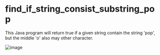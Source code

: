 # find_if_string_consist_substring_pop

This Java program will return true if a given string contain the string 'pop', but the middle 'o' also may other character.

![image](https://user-images.githubusercontent.com/46570973/177137462-7ceec969-720c-4d37-ac71-3c79cbcf34b7.png)
